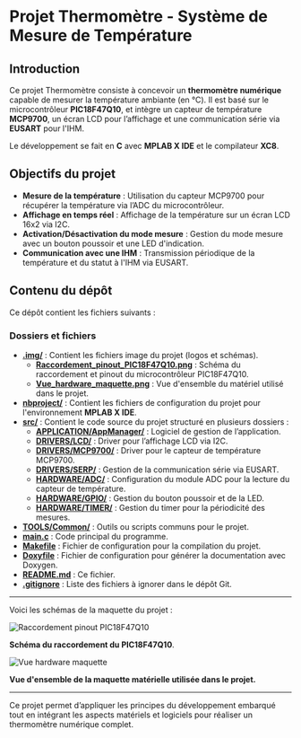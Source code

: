 # Projet Thermomètre - Système de Mesure de Température

## Introduction

Ce projet Thermomètre consiste à concevoir un **thermomètre numérique** capable de mesurer la température ambiante (en °C). Il est basé sur le microcontrôleur **PIC18F47Q10**, et intègre un capteur de température **MCP9700**, un écran LCD pour l’affichage et une communication série via **EUSART** pour l'IHM.

Le développement se fait en **C** avec **MPLAB X IDE** et le compilateur **XC8**.

## Objectifs du projet

- **Mesure de la température** : Utilisation du capteur MCP9700 pour récupérer la température via l’ADC du microcontrôleur.
- **Affichage en temps réel** : Affichage de la température sur un écran LCD 16x2 via I2C.
- **Activation/Désactivation du mode mesure** : Gestion du mode mesure avec un bouton poussoir et une LED d'indication.
- **Communication avec une IHM** : Transmission périodique de la température et du statut à l'IHM via EUSART.

## Contenu du dépôt

Ce dépôt contient les fichiers suivants :

### Dossiers et fichiers

- **[.img/](./img/)** : Contient les fichiers image du projet (logos et schémas).
  - **[Raccordement_pinout_PIC18F47Q10.png](./img/Raccordement_pinout_PIC18F47Q10.png)** : Schéma du raccordement et pinout du microcontrôleur PIC18F47Q10.
  - **[Vue_hardware_maquette.png](./img/Vue_hardware_maquette.png)** : Vue d'ensemble du matériel utilisé dans le projet.
- **[nbproject/](./nbproject/)** : Contient les fichiers de configuration du projet pour l'environnement **MPLAB X IDE**.
- **[src/](./src/)** : Contient le code source du projet structuré en plusieurs dossiers :
  - **[APPLICATION/AppManager/](./src/APPLICATION/AppManager/)** : Logiciel de gestion de l’application.
  - **[DRIVERS/LCD/](./src/DRIVERS/LCD/)** : Driver pour l’affichage LCD via I2C.
  - **[DRIVERS/MCP9700/](./src/DRIVERS/MCP9700/)** : Driver pour le capteur de température MCP9700.
  - **[DRIVERS/SERP/](./src/DRIVERS/SERP/)** : Gestion de la communication série via EUSART.
  - **[HARDWARE/ADC/](./src/HARDWARE/ADC/)** : Configuration du module ADC pour la lecture du capteur de température.
  - **[HARDWARE/GPIO/](./src/HARDWARE/GPIO/)** : Gestion du bouton poussoir et de la LED.
  - **[HARDWARE/TIMER/](./src/HARDWARE/TIMER/)** : Gestion du timer pour la périodicité des mesures.
- **[TOOLS/Common/](./TOOLS/Common/)** : Outils ou scripts communs pour le projet.
- **[main.c](./main.c)** : Code principal du programme.
- **[Makefile](./Makefile)** : Fichier de configuration pour la compilation du projet.
- **[Doxyfile](./Doxyfile)** : Fichier de configuration pour générer la documentation avec Doxygen.
- **[README.md](./README.md)** : Ce fichier.
- **[.gitignore](./.gitignore)** : Liste des fichiers à ignorer dans le dépôt Git.

---

Voici les schémas de la maquette du projet :

![Raccordement pinout PIC18F47Q10](./img/Raccordement_pinout_PIC18F47Q10.png)

**Schéma du raccordement du PIC18F47Q10**.

![Vue hardware maquette](./img/Vue_hardware_maquette.png)

**Vue d'ensemble de la maquette matérielle utilisée dans le projet.**

---

Ce projet permet d’appliquer les principes du développement embarqué tout en intégrant les aspects matériels et logiciels pour réaliser un thermomètre numérique complet.

